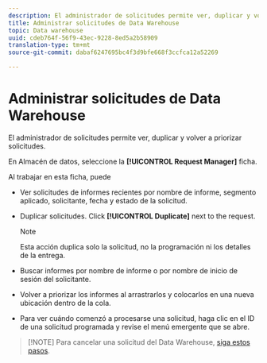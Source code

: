 ```yaml
---
description: El administrador de solicitudes permite ver, duplicar y volver a priorizar solicitudes.
title: Administrar solicitudes de Data Warehouse
topic: Data warehouse
uuid: cdeb764f-56f9-43ec-9228-8ed5a2b58909
translation-type: tm+mt
source-git-commit: dabaf6247695bc4f3d9bfe668f3ccfca12a52269

---
```



# Administrar solicitudes de Data Warehouse

El administrador de solicitudes permite ver, duplicar y volver a priorizar solicitudes.

En Almacén de datos, seleccione la **[!UICONTROL Request Manager]** ficha.

Al trabajar en esta ficha, puede

* Ver solicitudes de informes recientes por nombre de informe, segmento aplicado, solicitante, fecha y estado de la solicitud.
* Duplicar solicitudes. Click **[!UICONTROL Duplicate]** next to the request.

   >[!NOTE]
   >
   >Esta acción duplica solo la solicitud, no la programación ni los detalles de la entrega.

* Buscar informes por nombre de informe o por nombre de inicio de sesión del solicitante.
* Volver a priorizar los informes al arrastrarlos y colocarlos en una nueva ubicación dentro de la cola.
* Para ver cuándo comenzó a procesarse una solicitud, haga clic en el ID de una solicitud programada y revise el menú emergente que se abre.

>[!NOTE] Para cancelar una solicitud del Data Warehouse, [siga estos pasos](https://helpx.adobe.com/es/analytics/kb/cancel-data-warehouse-requests.html).

